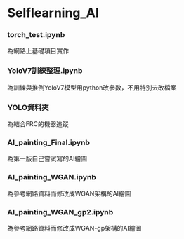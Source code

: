 # Selflearning_AI

### torch_test.ipynb  
為網路上基礎項目實作  
### YoloV7訓練整理.ipynb  
為訓練與推倒YoloV7模型用python改參數，不用特別去改檔案  
### YOLO資料夾  
為結合FRC的機器追蹤  
### AI_painting_Final.ipynb  
為第一版自己嘗試寫的AI繪圖  
### AI_painting_WGAN.ipynb  
為參考網路資料而修改成WGAN架構的AI繪圖  
### AI_painting_WGAN_gp2.ipynb  
為參考網路資料而修改成WGAN-gp架構的AI繪圖  

